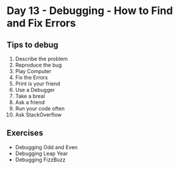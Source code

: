 # Day 13 - Debugging - How to Find and Fix Errors

## Tips to debug

1. Describe the problem
2. Reproduce the bug
3. Play Computer
4. Fix the Errors
5. Print is your friend
6. Use a Debugger
7. Take a breal
8. Ask a friend
9. Run your code often
10. Ask StackOverflow

## Exercises

- Debugging Odd and Even
- Debugging Leap Year
- Debugging FizzBuzz